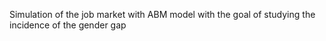 Simulation of the job market with ABM model with the goal of studying the incidence of the gender gap
